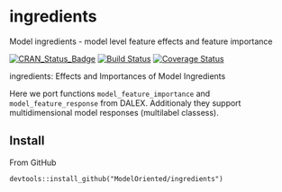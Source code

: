 # ingredients

Model ingredients - model level feature effects and feature importance

[![CRAN_Status_Badge](http://www.r-pkg.org/badges/version/ingredients)](https://cran.r-project.org/package=ingredients)
[![Build Status](https://api.travis-ci.org/pbiecek/ingredients.png)](https://travis-ci.org/ModelOriented/ingredients)
[![Coverage
Status](https://img.shields.io/codecov/c/github/ModelOriented/ingredients/master.svg)](https://codecov.io/github/ModelOriented/ingredients?branch=master)

ingredients: Effects and Importances of Model Ingredients

Here we port functions `model_feature_importance` and `model_feature_response` from DALEX. 
Additionaly they support multidimensional model responses (multilabel classess).

## Install

From GitHub

```{r}
devtools::install_github("ModelOriented/ingredients")
```

